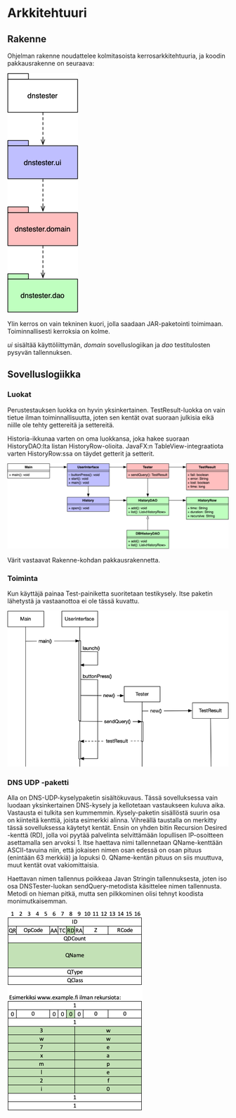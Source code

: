 # Arkkitehtuuri

## Rakenne

Ohjelman rakenne noudattelee kolmitasoista kerrosarkkitehtuuria, ja koodin pakkausrakenne on seuraava:

![Paketointi](https://github.com/riihikallio/ohte/blob/master/Dokumentaatio/Kuvat/paketointi.png)

Ylin kerros on vain tekninen kuori, jolla saadaan JAR-paketointi toimimaan. Toiminnallisesti kerroksia on kolme.

_ui_ sisältää käyttöliittymän, _domain_ sovelluslogiikan ja _dao_ testitulosten pysyvän tallennuksen.

## Sovelluslogiikka

### Luokat

Perustestauksen luokka on hyvin yksinkertainen. TestResult-luokka on vain tietue ilman toiminnallisuutta, joten sen kentät ovat suoraan julkisia eikä niille ole tehty gettereitä ja settereitä.

Historia-ikkunaa varten on oma luokkansa, joka hakee suoraan HistoryDAO:lta listan HistoryRow-olioita. JavaFX:n TableView-integraatiota varten HistoryRow:ssa on täydet getterit ja setterit.

![Luokat](https://github.com/riihikallio/ohte/blob/master/Dokumentaatio/Kuvat/luokat.png)

Värit vastaavat Rakenne-kohdan pakkausrakennetta.

### Toiminta

Kun käyttäjä painaa Test-painiketta suoritetaan testikysely. Itse paketin lähetystä ja vastaanottoa ei ole tässä kuvattu.

![Sekvenssi](https://github.com/riihikallio/ohte/blob/master/Dokumentaatio/Kuvat/sekvenssi.png)

### DNS UDP -paketti

Alla on DNS-UDP-kyselypaketin sisältökuvaus. Tässä sovelluksessa vain luodaan yksinkertainen DNS-kysely ja kellotetaan vastaukseen kuluva aika. Vastausta ei tulkita sen kummemmin. Kysely-paketin sisällöstä suurin osa on kiinteitä kenttiä, joista esimerkki alinna. Vihreällä taustalla on merkitty tässä sovelluksessa käytetyt kentät. Ensin on yhden bitin Recursion Desired -kenttä (RD), jolla voi pyytää palvelinta selvittämään lopullisen IP-osoitteen asettamalla sen arvoksi 1. Itse haettava nimi tallennetaan QName-kenttään ASCII-tavuina niin, että jokaisen nimen osan edessä on osan pituus (enintään 63 merkkiä) ja lopuksi 0. QName-kentän pituus on siis muuttuva, muut kentät ovat vakiomittaisia.

Haettavan nimen tallennus poikkeaa Javan Stringin tallennuksesta, joten iso osa DNSTester-luokan sendQuery-metodista käsittelee nimen tallennusta. Metodi on hieman pitkä, mutta sen pilkkominen olisi tehnyt koodista monimutkaisemman.

![Paketti](https://github.com/riihikallio/ohte/blob/master/Dokumentaatio/Kuvat/paketti.png)
